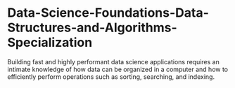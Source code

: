 # Data-Science-Foundations-Data-Structures-and-Algorithms-Specialization
Building fast and highly performant data science applications requires an intimate knowledge of how data can be organized in a computer and how to efficiently perform operations such as sorting, searching, and indexing.
